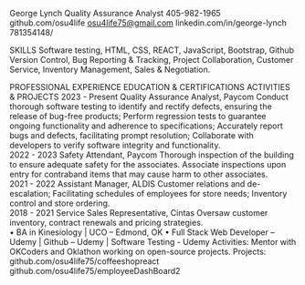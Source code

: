 George Lynch Quality Assurance Analyst 
405-982-1965 
github.com/osu4life 
osu4life75@gmail.com linkedin.com/in/george-lynch 781354148/ 

SKILLS Software testing, HTML, CSS, REACT, JavaScript, Bootstrap, Github Version  Control, Bug Reporting & Tracking, Project Collaboration, Customer  
Service, Inventory Management, Sales & Negotiation. 

PROFESSIONAL  EXPERIENCE 
EDUCATION &  CERTIFICATIONS 
ACTIVITIES &  PROJECTS 
2023 - Present Quality Assurance Analyst, Paycom 
Conduct thorough software testing to identify and rectify defects, ensuring  the release of bug-free products; Perform regression tests to guarantee  ongoing functionality and adherence to specifications; Accurately report  bugs and defects, facilitating prompt resolution; Collaborate with  developers to verify software integrity and functionality.  
2022 - 2023 Safety Attendant, Paycom 
Thorough inspection of the building to ensure adequate safety for the  associates. Associate inspections upon entry for contraband items that  may cause harm to other associates.  
2021 - 2022 Assistant Manager, ALDIS 
Customer relations and de-escalation; Facilitating schedules of employees  for store needs; Inventory control and store ordering.  
2018 - 2021 Service Sales Representative, Cintas 
Oversaw customer inventory, contract renewals and pricing strategies.  
• BA in Kinesiology | UCO – Edmond, OK 
• Full Stack Web Developer – Udemy | Github – Udemy | Software Testing - Udemy 
Activities: Mentor with OKCoders and Oklathon working on open-source  projects. 
Projects: github.com/osu4life75/coffeeshopreact 
github.com/osu4life75/employeeDashBoard2
